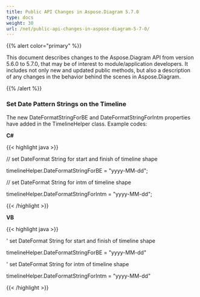 ```yaml
---
title: Public API Changes in Aspose.Diagram 5.7.0
type: docs
weight: 30
url: /net/public-api-changes-in-aspose-diagram-5-7-0/
---
```


{{% alert color="primary" %}} 

This document describes changes to the Aspose.Diagram API from version 5.6.0 to 5.7.0, that may be of interest to module/application developers. It includes not only new and updated public methods, but also a description of any changes in the behavior behind the scenes in Aspose.Diagram. 

{{% /alert %}} 
### **Set Date Pattern Strings on the Timeline**
The new DateFormatStringForBE and DateFormatStringForIntm properties have added in the TimelineHelper class. Example codes:

**C#**

{{< highlight java >}}

 // set DateFormat String for start and finish of timeline shape

timelineHelper.DateFormatStringForBE = "yyyy-MM-dd";

// set DateFormat String for intm of timeline shape

timelineHelper.DateFormatStringForIntm = "yyyy-MM-dd";

{{< /highlight >}}

**VB**

{{< highlight java >}}

 ' set DateFormat String for start and finish of timeline shape

timelineHelper.DateFormatStringForBE = "yyyy-MM-dd"

' set DateFormat String for intm of timeline shape

timelineHelper.DateFormatStringForIntm = "yyyy-MM-dd"

{{< /highlight >}}
